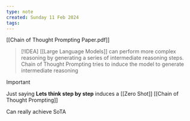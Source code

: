 ```yaml
---
type: note
created: Sunday 11 Feb 2024
tags: 
---
```

[[Chain of Thought Prompting Paper.pdf]]

> [!IDEA]
> [[Large Language Models]] can perform more complex reasoning by generating a series of intermediate reasoning steps. Chain of Thought Prompting tries to induce the model to generate intermediate reasoning

> [!Important]
> Just saying **Lets think step by step** induces a [[Zero Shot]] [[Chain of Thought Prompting]]

Can really achieve SoTA

